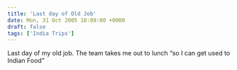 ```yaml
---
title: 'Last day of Old Job'
date: Mon, 31 Oct 2005 18:09:00 +0000
draft: false
tags: ['India Trips']
---
```


Last day of my old job. The team takes me out to lunch “so I can get used to Indian Food”

